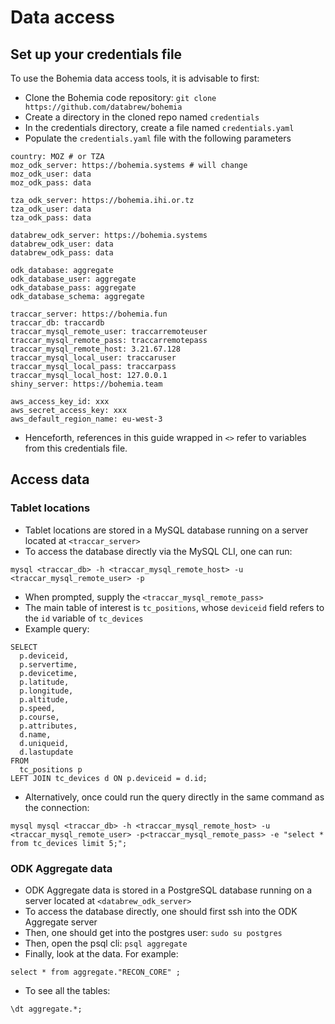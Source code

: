 # Data access

## Set up your credentials file

To use the Bohemia data access tools, it is advisable to first:
- Clone the Bohemia code repository: `git clone https://github.com/databrew/bohemia`
- Create a directory in the cloned repo named `credentials`
- In the credentials directory, create a file named `credentials.yaml`
- Populate the `credentials.yaml` file with the following parameters

```
country: MOZ # or TZA
moz_odk_server: https://bohemia.systems # will change
moz_odk_user: data
moz_odk_pass: data

tza_odk_server: https://bohemia.ihi.or.tz
tza_odk_user: data
tza_odk_pass: data

databrew_odk_server: https://bohemia.systems
databrew_odk_user: data
databrew_odk_pass: data

odk_database: aggregate
odk_database_user: aggregate
odk_database_pass: aggregate
odk_database_schema: aggregate

traccar_server: https://bohemia.fun
traccar_db: traccardb
traccar_mysql_remote_user: traccarremoteuser
traccar_mysql_remote_pass: traccarremotepass
traccar_mysql_remote_host: 3.21.67.128
traccar_mysql_local_user: traccaruser
traccar_mysql_local_pass: traccarpass
traccar_mysql_local_host: 127.0.0.1
shiny_server: https://bohemia.team

aws_access_key_id: xxx
aws_secret_access_key: xxx
aws_default_region_name: eu-west-3
```

- Henceforth, references in this guide wrapped in `<>` refer to variables from this credentials file.

## Access data

### Tablet locations

- Tablet locations are stored in a MySQL database running on a server located at `<traccar_server>`
- To access the database directly via the MySQL CLI, one can run:
```
mysql <traccar_db> -h <traccar_mysql_remote_host> -u <traccar_mysql_remote_user> -p
```
- When prompted, supply the `<traccar_mysql_remote_pass>`
- The main table of interest is `tc_positions`, whose `deviceid` field refers to the `id` variable of `tc_devices`
- Example query:
```
SELECT
  p.deviceid,
  p.servertime,
  p.devicetime,
  p.latitude,
  p.longitude,
  p.altitude,
  p.speed,
  p.course,
  p.attributes,
  d.name,
  d.uniqueid,
  d.lastupdate
FROM
  tc_positions p
LEFT JOIN tc_devices d ON p.deviceid = d.id;
```

- Alternatively, once could run the query directly in the same command as the connection:
```
mysql mysql <traccar_db> -h <traccar_mysql_remote_host> -u <traccar_mysql_remote_user> -p<traccar_mysql_remote_pass> -e "select * from tc_devices limit 5;";
```

### ODK Aggregate data

- ODK Aggregate data is stored in a PostgreSQL database running on a server located at `<databrew_odk_server>`
- To access the database directly, one should first ssh into the ODK Aggregate server
- Then, one should get into the postgres user: `sudo su postgres`
- Then, open the psql cli: `psql aggregate`
- Finally, look at the data. For example:
```
select * from aggregate."RECON_CORE" ;
```
- To see all the tables:
```
\dt aggregate.*;
```
